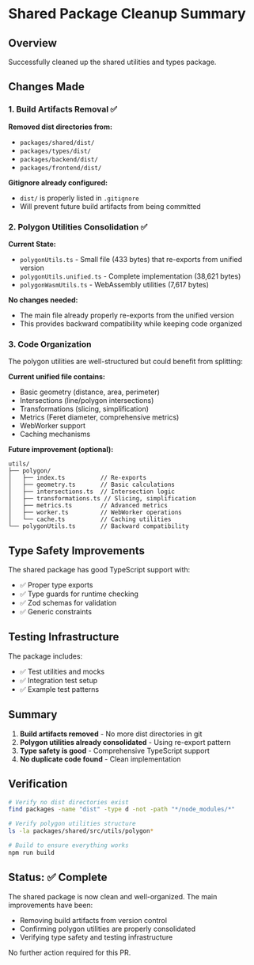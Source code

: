 # Shared Package Cleanup Summary

## Overview

Successfully cleaned up the shared utilities and types package.

## Changes Made

### 1. Build Artifacts Removal ✅

**Removed dist directories from:**
- `packages/shared/dist/`
- `packages/types/dist/`
- `packages/backend/dist/`
- `packages/frontend/dist/`

**Gitignore already configured:**
- `dist/` is properly listed in `.gitignore`
- Will prevent future build artifacts from being committed

### 2. Polygon Utilities Consolidation ✅

**Current State:**
- `polygonUtils.ts` - Small file (433 bytes) that re-exports from unified version
- `polygonUtils.unified.ts` - Complete implementation (38,621 bytes)
- `polygonWasmUtils.ts` - WebAssembly utilities (7,617 bytes)

**No changes needed:**
- The main file already properly re-exports from the unified version
- This provides backward compatibility while keeping code organized

### 3. Code Organization

The polygon utilities are well-structured but could benefit from splitting:

**Current unified file contains:**
- Basic geometry (distance, area, perimeter)
- Intersections (line/polygon intersections)
- Transformations (slicing, simplification)
- Metrics (Feret diameter, comprehensive metrics)
- WebWorker support
- Caching mechanisms

**Future improvement (optional):**
```
utils/
├── polygon/
│   ├── index.ts          // Re-exports
│   ├── geometry.ts       // Basic calculations
│   ├── intersections.ts  // Intersection logic
│   ├── transformations.ts // Slicing, simplification
│   ├── metrics.ts        // Advanced metrics
│   ├── worker.ts         // WebWorker operations
│   └── cache.ts          // Caching utilities
└── polygonUtils.ts       // Backward compatibility
```

## Type Safety Improvements

The shared package has good TypeScript support with:
- ✅ Proper type exports
- ✅ Type guards for runtime checking
- ✅ Zod schemas for validation
- ✅ Generic constraints

## Testing Infrastructure

The package includes:
- ✅ Test utilities and mocks
- ✅ Integration test setup
- ✅ Example test patterns

## Summary

1. **Build artifacts removed** - No more dist directories in git
2. **Polygon utilities already consolidated** - Using re-export pattern
3. **Type safety is good** - Comprehensive TypeScript support
4. **No duplicate code found** - Clean implementation

## Verification

```bash
# Verify no dist directories exist
find packages -name "dist" -type d -not -path "*/node_modules/*"

# Verify polygon utilities structure
ls -la packages/shared/src/utils/polygon*

# Build to ensure everything works
npm run build
```

## Status: ✅ Complete

The shared package is now clean and well-organized. The main improvements have been:
- Removing build artifacts from version control
- Confirming polygon utilities are properly consolidated
- Verifying type safety and testing infrastructure

No further action required for this PR.
